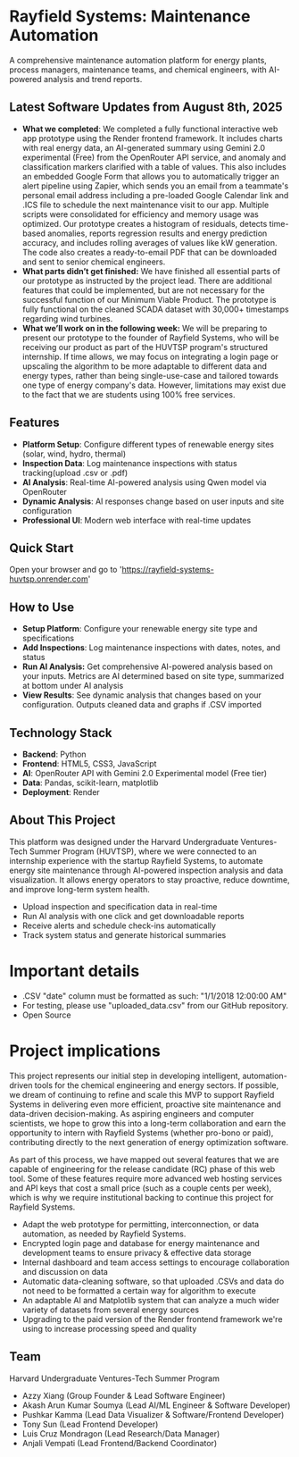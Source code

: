 # Rayfield Systems: Maintenance Automation
A comprehensive maintenance automation platform for energy plants, process managers, maintenance teams, and chemical engineers, with AI-powered analysis and trend reports.

## Latest Software Updates from August 8th, 2025

- **What we completed**: We completed a fully functional interactive web app prototype using the Render frontend framework. It includes charts with real energy data, an AI-generated summary using Gemini 2.0 experimental (Free) from the OpenRouter API service, and anomaly and classification markers clarified with a table of values. This also includes an embedded Google Form that allows you to automatically trigger an alert pipeline using Zapier, which sends you an email from a teammate's personal email address including a pre-loaded Google Calendar link and .ICS file to schedule the next maintenance visit to our app. Multiple scripts were consolidated for efficiency and memory usage was optimized. Our prototype creates a histogram of residuals, detects time-based anomalies, reports regression results and energy prediction accuracy, and includes rolling averages of values like kW generation. The code also creates a ready-to-email PDF that can be downloaded and sent to senior chemical engineers.
- **What parts didn’t get finished:** We have finished all essential parts of our prototype as instructed by the project lead. There are additional features that could be implemented, but are not necessary for the successful function of our Minimum Viable Product. The prototype is fully functional on the cleaned SCADA dataset with 30,000+ timestamps regarding wind turbines. 
- **What we’ll work on in the following week:** We will be preparing to present our prototype to the founder of Rayfield Systems, who will be receiving our product as part of the HUVTSP program's structured internship. If time allows, we may focus on integrating a login page or upscaling the algorithm to be more adaptable to different data and energy types, rather than being single-use-case and tailored towards one type of energy company's data. However, limitations may exist due to the fact that we are students using 100% free services. 

## Features
- **Platform Setup**: Configure different types of renewable energy sites (solar, wind, hydro, thermal)
- **Inspection Data**: Log maintenance inspections with status tracking(upload .csv or .pdf)
- **AI Analysis**: Real-time AI-powered analysis using Qwen model via OpenRouter
- **Dynamic Analysis**: AI responses change based on user inputs and site configuration
- **Professional UI**: Modern web interface with real-time updates

## Quick Start
Open your browser and go to 'https://rayfield-systems-huvtsp.onrender.com'

## How to Use
- **Setup Platform**: Configure your renewable energy site type and specifications
- **Add Inspections**: Log maintenance inspections with dates, notes, and status
- **Run AI Analysis:** Get comprehensive AI-powered analysis based on your inputs. Metrics are AI determined based on site type, summarized at bottom under AI analysis
- **View Results**: See dynamic analysis that changes based on your configuration. Outputs cleaned data and graphs if .CSV imported

## Technology Stack
- **Backend**: Python
- **Frontend**: HTML5, CSS3, JavaScript
- **AI**: OpenRouter API with Gemini 2.0 Experimental model (Free tier)
- **Data**: Pandas, scikit-learn, matplotlib
- **Deployment**: Render

## About This Project
This platform was designed under the Harvard Undergraduate Ventures-Tech Summer Program (HUVTSP), where we were connected to an internship experience with the startup Rayfield Systems, to automate energy site maintenance through AI-powered inspection analysis and data visualization. It allows energy operators to stay proactive, reduce downtime, and improve long-term system health.

- Upload inspection and specification data in real-time
- Run AI analysis with one click and get downloadable reports
- Receive alerts and schedule check-ins automatically
- Track system status and generate historical summaries

# Important details

- .CSV "date" column must be formatted as such: "1/1/2018 12:00:00 AM"
- For testing, please use "uploaded_data.csv" from our GitHub repository.
- Open Source

# Project implications

This project represents our initial step in developing intelligent, automation-driven tools for the chemical engineering and energy sectors. If possible, we dream of continuing to refine and scale this MVP to support Rayfield Systems in delivering even more efficient, proactive site maintenance and data-driven decision-making. As aspiring engineers and computer scientists, we hope to grow this into a long-term collaboration and earn the opportunity to intern with Rayfield Systems (whether pro-bono or paid), contributing directly to the next generation of energy optimization software.

As part of this process, we have mapped out several features that we are capable of engineering for the release candidate (RC) phase of this web tool. Some of these features require more advanced web hosting services and API keys that cost a small price (such as a couple cents per week), which is why we require institutional backing to continue this project for Rayfield Systems.

- Adapt the web prototype for permitting, interconnection, or data automation, as needed by Rayfield Systems.
- Encrypted login page and database for energy maintenance and development teams to ensure privacy & effective data storage
- Internal dashboard and team access settings to encourage collaboration and discussion on data
- Automatic data-cleaning software, so that uploaded .CSVs and data do not need to be formatted a certain way for algorithm to execute
- An adaptable AI and Matplotlib system that can analyze a much wider variety of datasets from several energy sources
- Upgrading to the paid version of the Render frontend framework we're using to increase processing speed and quality

## Team

Harvard Undergraduate Ventures-Tech Summer Program

- Azzy Xiang (Group Founder & Lead Software Engineer)
- Akash Arun Kumar Soumya (Lead AI/ML Engineer & Software Developer)
- Pushkar Kamma (Lead Data Visualizer & Software/Frontend Developer)
- Tony Sun (Lead Frontend Developer)
- Luis Cruz Mondragon (Lead Research/Data Manager)
- Anjali Vempati (Lead Frontend/Backend Coordinator)
